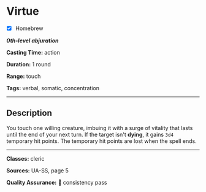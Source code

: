 # Virtue

- [x] Homebrew

***0th-level abjuration***

**Casting Time:** action

**Duration:** 1 round

**Range:** touch

**Tags:** verbal, somatic, concentration

---

## Description
You touch one willing creature, imbuing it with a surge of vitality that lasts until the end of your next turn.
If the target isn't **dying**, it gains `3d4` temporary hit points.
The temporary hit points are lost when the spell ends.

---

**Classes:** cleric

**Sources:** UA-SS, page 5

**Quality Assurance:** :star2: consistency pass
